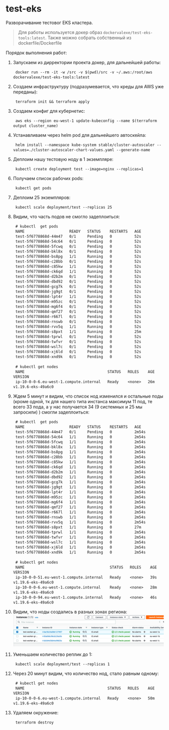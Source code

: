 # test-eks

Разворачивание тестовог EKS кластера. 

> Для работы используется докер образ `dockervalexe/test-eks-tools:latest`. Также можно собрать собственный из dockerfile/Dockerfile

Порядок выполнения работ:

1. Запускаем из дирректории проекта докер, для дальнейшей работы:
  
        docker run --rm -it -w /src -v $(pwd)/src -v ~/.aws:/root/aws dockervalexe/test-eks-tools:latest

1. Создаем инфраструктуру (подразумевается, что креды для AWS уже переданы):
  
        terraform init && terraform apply

1. Создаем конфиг для кубернетис:
  
        aws eks --region eu-west-1 update-kubeconfig --name $(terraform output cluster_name)

1. Устанавливаем через helm pod для дальнейшего автоскейла:
  
        helm install --namespace kube-system stable/cluster-autoscaler --values=./cluster-autoscaler-chart-values.yaml --generate-name

1. Деплоим нашу тестовую ноду в 1 экземпляре:
  
        kubectl create deployment test --image=nginx --replicas=1

1. Получаем список рабочих pods:
  
        kubectl get pods
        

1. Деплоим 25 экземпляров:
   
        kubectl scale deployment/test --replicas 25

1. Видим, что часть подов не смогло задеплоиться:  
	
        # kubectl  get pods 
        NAME                    READY   STATUS    RESTARTS   AGE
        test-5f6778868d-44m47   0/1     Pending   0          52s
        test-5f6778868d-54c64   0/1     Pending   0          52s
        test-5f6778868d-5fcwq   0/1     Pending   0          52s
        test-5f6778868d-bkl8x   0/1     Pending   0          52s
        test-5f6778868d-bs8pg   1/1     Running   0          52s
        test-5f6778868d-c28bb   0/1     Pending   0          52s
        test-5f6778868d-c85kw   1/1     Running   0          52s
        test-5f6778868d-ck6qd   1/1     Running   0          52s
        test-5f6778868d-d2b2m   0/1     Pending   0          52s
        test-5f6778868d-dbd92   0/1     Pending   0          52s
        test-5f6778868d-gcg7k   0/1     Pending   0          52s
        test-5f6778868d-jg9gt   0/1     Pending   0          52s
        test-5f6778868d-lpt4r   1/1     Running   0          52s
        test-5f6778868d-m95zc   0/1     Pending   0          52s
        test-5f6778868d-mg6f4   0/1     Pending   0          52s
        test-5f6778868d-qmf27   0/1     Pending   0          52s
        test-5f6778868d-r667l   0/1     Pending   0          52s
        test-5f6778868d-rnswb   0/1     Pending   0          52s
        test-5f6778868d-rvv5q   1/1     Running   0          52s
        test-5f6778868d-s8pxt   1/1     Running   0          25m
        test-5f6778868d-tprwl   0/1     Pending   0          52s
        test-5f6778868d-twfvr   0/1     Pending   0          52s
        test-5f6778868d-wsl7c   0/1     Pending   0          52s
        test-5f6778868d-xj6ld   0/1     Pending   0          52s
        test-5f6778868d-xnd9k   0/1     Pending   0          52s
        
        # kubectl get nodes
        NAME                                     STATUS   ROLES    AGE   VERSION
        ip-10-0-0-6.eu-west-1.compute.internal   Ready    <none>   26m   v1.19.6-eks-49a6c0

1. Ждем 5 минут и видим, что список нод изменился и остальные поды (кроме одной, тк для нашего типа инстанса максимум 11 под, те всего 33 пода, а у нас получается 34 (9 системных и 25 мы запросили) ) смогли задеплоиться:

        # kubectl  get pods 
        NAME                    READY   STATUS    RESTARTS   AGE
        test-5f6778868d-44m47   0/1     Pending   0          2m54s
        test-5f6778868d-54c64   1/1     Running   0          2m54s
        test-5f6778868d-5fcwq   1/1     Running   0          2m54s
        test-5f6778868d-bkl8x   1/1     Running   0          2m54s
        test-5f6778868d-bs8pg   1/1     Running   0          2m54s
        test-5f6778868d-c28bb   1/1     Running   0          2m54s
        test-5f6778868d-c85kw   1/1     Running   0          2m54s
        test-5f6778868d-ck6qd   1/1     Running   0          2m54s
        test-5f6778868d-d2b2m   1/1     Running   0          2m54s
        test-5f6778868d-dbd92   1/1     Running   0          2m54s
        test-5f6778868d-gcg7k   1/1     Running   0          2m54s
        test-5f6778868d-jg9gt   1/1     Running   0          2m54s
        test-5f6778868d-lpt4r   1/1     Running   0          2m54s
        test-5f6778868d-m95zc   1/1     Running   0          2m54s
        test-5f6778868d-mg6f4   1/1     Running   0          2m54s
        test-5f6778868d-qmf27   1/1     Running   0          2m54s
        test-5f6778868d-r667l   1/1     Running   0          2m54s
        test-5f6778868d-rnswb   1/1     Running   0          2m54s
        test-5f6778868d-rvv5q   1/1     Running   0          2m54s
        test-5f6778868d-s8pxt   1/1     Running   0          27m
        test-5f6778868d-tprwl   1/1     Running   0          2m54s
        test-5f6778868d-twfvr   1/1     Running   0          2m54s
        test-5f6778868d-wsl7c   1/1     Running   0          2m54s
        test-5f6778868d-xj6ld   1/1     Running   0          2m54s
        test-5f6778868d-xnd9k   1/1     Running   0          2m54s
        
        # kubectl get nodes
        NAME                                      STATUS   ROLES    AGE   VERSION
        ip-10-0-0-51.eu-west-1.compute.internal   Ready    <none>   39s   v1.19.6-eks-49a6c0
        ip-10-0-0-6.eu-west-1.compute.internal    Ready    <none>   28m   v1.19.6-eks-49a6c0
        ip-10-0-0-94.eu-west-1.compute.internal   Ready    <none>   46s   v1.19.6-eks-49a6c0

1. Видим, что ноды создались в разных зонах региона:  
![AWS Nodes](./images/nodes.png)

1. Уменьшаем количество реплик до 1:

        kubectl scale deployment/test --replicas 1

1. Через 20 минут видим, что количество нод, стало равным одному:

        # kubectl get nodes
        NAME                                     STATUS   ROLES    AGE   VERSION
        ip-10-0-0-6.eu-west-1.compute.internal   Ready    <none>   50m   v1.19.6-eks-49a6c0

1. Удаляем окружение: 

        terraform destroy
